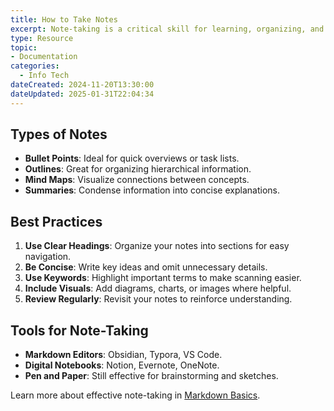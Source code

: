 ```yaml
---
title: How to Take Notes
excerpt: Note-taking is a critical skill for learning, organizing, and retaining information. Effective note-taking helps you process complex ideas, revisit essential details, and communicate clearly.
type: Resource
topic: 
- Documentation
categories:
  - Info Tech
dateCreated: 2024-11-20T13:30:00
dateUpdated: 2025-01-31T22:04:34
---
```

## Types of Notes
- **Bullet Points**: Ideal for quick overviews or task lists.
- **Outlines**: Great for organizing hierarchical information.
- **Mind Maps**: Visualize connections between concepts.
- **Summaries**: Condense information into concise explanations.

## Best Practices
1. **Use Clear Headings**: Organize your notes into sections for easy navigation.
2. **Be Concise**: Write key ideas and omit unnecessary details.
3. **Use Keywords**: Highlight important terms to make scanning easier.
4. **Include Visuals**: Add diagrams, charts, or images where helpful.
5. **Review Regularly**: Revisit your notes to reinforce understanding.

## Tools for Note-Taking
- **Markdown Editors**: Obsidian, Typora, VS Code.
- **Digital Notebooks**: Notion, Evernote, OneNote.
- **Pen and Paper**: Still effective for brainstorming and sketches.

Learn more about effective note-taking in [Markdown Basics](./md-basics).
